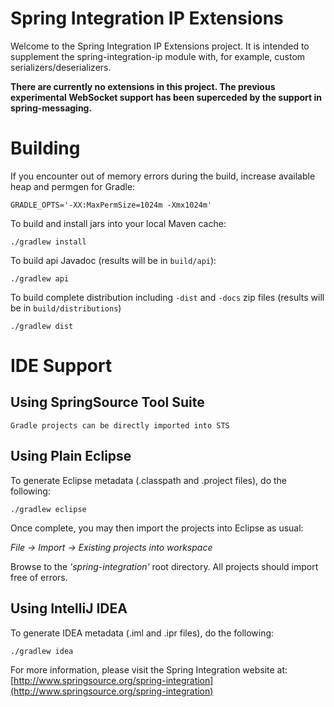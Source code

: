 Spring Integration IP Extensions
=================================================

Welcome to the Spring Integration IP Extensions project. It is intended to supplement the spring-integration-ip module with, for example, custom serializers/deserializers.

__There are currently no extensions in this project. The previous experimental WebSocket support has been superceded by the support in spring-messaging.__


# Building

If you encounter out of memory errors during the build, increase available heap and permgen for Gradle:

    GRADLE_OPTS='-XX:MaxPermSize=1024m -Xmx1024m'

To build and install jars into your local Maven cache:

    ./gradlew install

To build api Javadoc (results will be in `build/api`):

    ./gradlew api

To build complete distribution including `-dist` and `-docs` zip files (results will be in `build/distributions`)

    ./gradlew dist

# IDE Support

## Using SpringSource Tool Suite

	Gradle projects can be directly imported into STS

## Using Plain Eclipse

To generate Eclipse metadata (.classpath and .project files), do the following:

    ./gradlew eclipse

Once complete, you may then import the projects into Eclipse as usual:

 *File -> Import -> Existing projects into workspace*

Browse to the *'spring-integration'* root directory. All projects should import free of errors.

## Using IntelliJ IDEA

To generate IDEA metadata (.iml and .ipr files), do the following:

    ./gradlew idea

For more information, please visit the Spring Integration website at:
[http://www.springsource.org/spring-integration](http://www.springsource.org/spring-integration)


